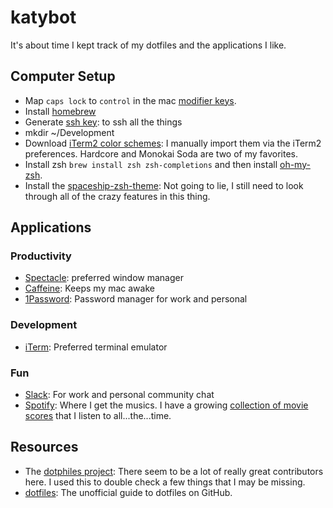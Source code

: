 # katybot
It's about time I kept track of my dotfiles and the applications I like.

## Computer Setup

- Map `caps lock` to `control` in the mac [modifier keys](https://support.apple.com/kb/PH25240?locale=en_US).
- Install [homebrew](https://brew.sh/)
- Generate [ssh key](https://help.github.com/articles/generating-a-new-ssh-key-and-adding-it-to-the-ssh-agent/): to ssh all the things
- mkdir ~/Development
- Download [iTerm2 color schemes](http://iterm2colorschemes.com/): I manually import them via the iTerm2 preferences. Hardcore and Monokai Soda are two of my favorites.
- Install zsh `brew install zsh zsh-completions` and then install [oh-my-zsh](https://github.com/robbyrussell/oh-my-zs).
- Install the [spaceship-zsh-theme](https://github.com/denysdovhan/spaceship-zsh-theme): Not going to lie, I still need to look through all of the crazy features in this thing.

## Applications

### Productivity

- [Spectacle](https://www.spectacleapp.com/): preferred window manager
- [Caffeine](http://lightheadsw.com/caffeine/): Keeps my mac awake
- [1Password](https://1password.com/): Password manager for work and personal

### Development

- [iTerm](https://www.iterm2.com/): Preferred terminal emulator

### Fun
- [Slack](https://slack.com/): For work and personal community chat
- [Spotify](https://www.spotify.com/us/): Where I get the musics. I have a growing [collection of movie scores](https://open.spotify.com/user/1248745171/playlist/4UtBI0rX29svSEbDtJtAJA) that I listen to all...the...time.

## Resources

- The [dotphiles project](https://github.com/dotphiles/dotphiles): There seem to be a lot of really great contributors here. I used this to double check a few things that I may be missing.
- [dotfiles](https://dotfiles.github.io/): The unofficial guide to dotfiles on GitHub.
